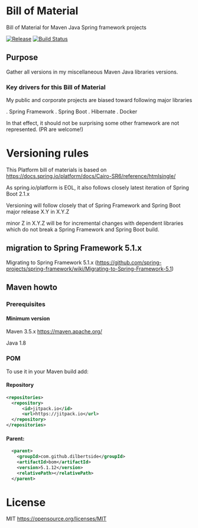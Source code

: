 # Bill of Material

Bill of Material for Maven Java Spring framework projects

[![Release](https://jitpack.io/v/dilbertside/bom.svg)](https://jitpack.io/#dilbertside/bom)
[![Build Status](https://travis-ci.org/dilbertside/bom.svg)](https://travis-ci.org/dilbertside/bom)

## Purpose

Gather all versions in my miscellaneous Maven Java libraries versions.

### Key drivers for this Bill of Material

My public and corporate projects are biased toward following major libraries 

. Spring Framework
. Spring Boot
. Hibernate
. Docker

In that effect, it should not be surprising some other framework are not represented. (PR are welcome!)

# Versioning rules

This Platform bill of materials is based on https://docs.spring.io/platform/docs/Cairo-SR6/reference/htmlsingle/

As spring.io/platform is EOL, it also follows closely latest iteration of Spring Boot 2.1.x

Versioning will follow closely that of Spring Framework and Spring Boot major release X.Y in X.Y.Z

minor Z in X.Y.Z will be for incremental changes with dependent libraries which do not break a Spring Framework and Spring Boot build. 

## migration to Spring Framework 5.1.x

Migrating to Spring Framework 5.1.x (https://github.com/spring-projects/spring-framework/wiki/Migrating-to-Spring-Framework-5.1)


## Maven howto

### Prerequisites

#### Minimum version

Maven 3.5.x https://maven.apache.org/

Java 1.8

### POM

To use it in your Maven build add:

#### Repository

```xml
<repositories>
  <repository>
      <id>jitpack.io</id>
      <url>https://jitpack.io</url>
  </repository>
</repositories>
```

#### Parent:


```xml
  <parent>
    <groupId>com.github.dilbertside</groupId>
    <artifactId>bom</artifactId>
    <version>5.1.12</version>
    <relativePath></relativePath>
  </parent>
```

# License

MIT https://opensource.org/licenses/MIT

